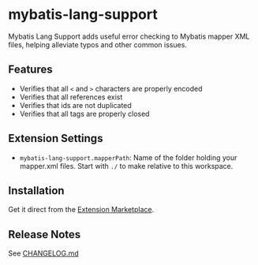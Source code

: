 # mybatis-lang-support
Mybatis Lang Support adds useful error checking to Mybatis mapper XML files, helping alleviate typos and other common issues.

## Features
* Verifies that all `<` and `>` characters are properly encoded
* Verifies that all references exist
* Verifies that ids are not duplicated
* Verifies that all tags are properly closed

## Extension Settings
* `mybatis-lang-support.mapperPath`: Name of the folder holding your mapper.xml files. Start with `./` to make relative to this workspace.

## Installation
Get it direct from the [Extension Marketplace](https://marketplace.visualstudio.com/items?itemName=ean-milligan.mybatis-lang-support).

## Release Notes
See [CHANGELOG.md](./CHANGELOG.md)
